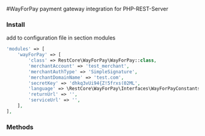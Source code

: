 #WayForPay payment gateway integration for PHP-REST-Server

### Install
add to configuration file in section modules
```php
'modules' => [
    'wayForPay' => [
        'class' => RestCore\WayForPay\WayForPay::class,
        'merchantAccount' => 'test_merchant',
        'merchantAuthType' => 'SimpleSignature',
        'merchantDomainName' => 'test.com',
        'secretKey' => 'dhkq3vUi94{Z!5frxs(02ML',
        'language' => \RestCore\WayForPay\Interfaces\WayForPayConstants::LANGUAGE_AUTO,
        'returnUrl' => '',
        'serviceUrl' => '',
    ],
],
```
### Methods

